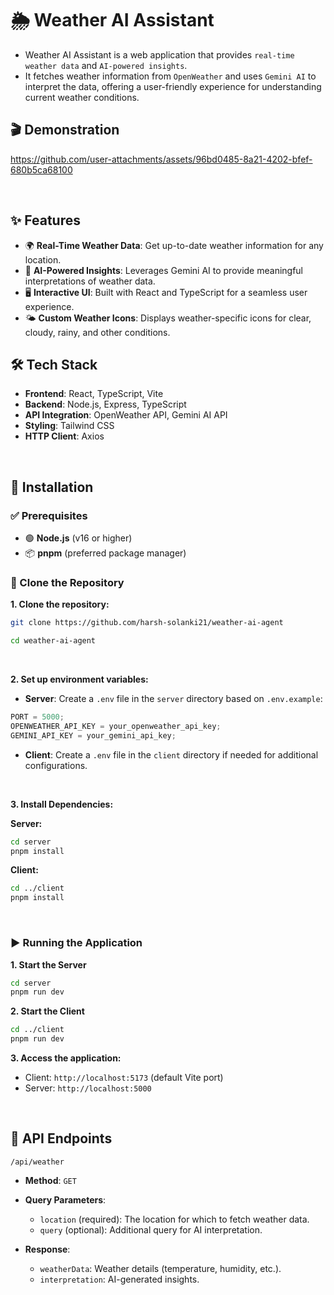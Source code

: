 # 🌦️ Weather AI Assistant

- Weather AI Assistant is a web application that provides `real-time weather data` and `AI-powered insights`.
- It fetches weather information from `OpenWeather` and uses `Gemini AI` to interpret the data, offering a user-friendly experience for understanding current weather conditions.

## 🎬 Demonstration

https://github.com/user-attachments/assets/96bd0485-8a21-4202-bfef-680b5ca68100

<br />

## ✨ Features

- 🌍 **Real-Time Weather Data**: Get up-to-date weather information for any location.
- 🤖 **AI-Powered Insights**: Leverages Gemini AI to provide meaningful interpretations of weather data.
- 🖥️ **Interactive UI**: Built with React and TypeScript for a seamless user experience.
- 🌤️ **Custom Weather Icons**: Displays weather-specific icons for clear, cloudy, rainy, and other conditions.

## 🛠️ Tech Stack

- **Frontend**: React, TypeScript, Vite
- **Backend**: Node.js, Express, TypeScript
- **API Integration**: OpenWeather API, Gemini AI API
- **Styling**: Tailwind CSS
- **HTTP Client**: Axios

<br />

## 🚀 Installation

### ✅ Prerequisites

- 🟢 **Node.js** (v16 or higher)
- 📦 **pnpm** (preferred package manager)

### 📂 Clone the Repository

**1. Clone the repository:**

```bash
git clone https://github.com/harsh-solanki21/weather-ai-agent

cd weather-ai-agent
```

<br />

**2. Set up environment variables:**

- **Server**: Create a `.env` file in the `server` directory based on `.env.example`:

```typescript
PORT = 5000;
OPENWEATHER_API_KEY = your_openweather_api_key;
GEMINI_API_KEY = your_gemini_api_key;
```

- **Client**: Create a `.env` file in the `client` directory if needed for additional configurations.

<br />

**3. Install Dependencies:**

**Server:**

```bash
cd server
pnpm install
```

**Client:**

```bash
cd ../client
pnpm install
```

<br />

### ▶️ Running the Application

**1. Start the Server**

```bash
cd server
pnpm run dev
```

**2. Start the Client**

```bash
cd ../client
pnpm run dev
```

**3. Access the application:**

- Client: `http://localhost:5173` (default Vite port)
- Server: `http://localhost:5000`

<br />

## 📡 API Endpoints

`/api/weather`

- **Method**: `GET`
- **Query Parameters**:

  - `location` (required): The location for which to fetch weather data.
  - `query` (optional): Additional query for AI interpretation.

- **Response**:
  - `weatherData`: Weather details (temperature, humidity, etc.).
  - `interpretation`: AI-generated insights.
